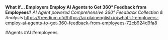 **What if… Employers Employ AI Agents to Get 360° Feedback from Employees?**
*AI Agent powered Comprehensive 360° Feedback Collection & Analysis*
https://freedium.cfd/https://ai.plainenglish.io/what-if-employers-employ-ai-agents-to-get-360-feedback-from-employees-72cb924d9fa8

#Agents #AI #employees
